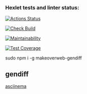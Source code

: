 ### Hexlet tests and linter status:

[![Actions Status](https://github.com/makeoverweb/frontend-project-lvl2/workflows/hexlet-check/badge.svg)](https://github.com/makeoverweb/frontend-project-lvl2/actions)

[![Check Build](https://github.com/makeoverweb/frontend-project-lvl2/actions/workflows/check-build/badge.svg)](https://github.com/makeoverweb/frontend-project-lvl2/actions)

[![Maintainability](https://api.codeclimate.com/v1/badges/3e460362f60316d85fbc/maintainability)](https://codeclimate.com/github/makeoverweb/frontend-project-lvl2/maintainability)

[![Test Coverage](https://api.codeclimate.com/v1/badges/3e460362f60316d85fbc/test_coverage)](https://codeclimate.com/github/makeoverweb/frontend-project-lvl2/test_coverage)

sudo npm i -g makeoverweb-gendiff

## gendiff

[asciinema](https://asciinema.org/a/Fgjon5tCiN221FeTlmHsWlTs8)

